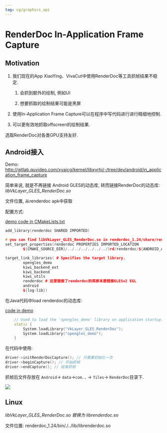 ```yaml
---
tag: cg/graphics_api
---
```


# RenderDoc In-Application Frame Capture

## Motivation

1. 我们现在的App XiaoYing、VivaCut中使用RenderDoc等工具抓帧结果不稳定.
    
    1. 会抓到额外的绘制, 例如UI
        
    2. 想要抓取的绘制结果可能是黑屏
        
2. 使用In-Application Frame Capture可以在程序中写代码进行进行精细地控制.
    
3. 可以更有效地抓取offscreen的绘制结果.
    

选取RenderDoc对各类GPU支持友好.

## Android接入

Demo: http://gitlab.quvideo.com/xyaicg/kernel/libxyrhi/-/tree/dev/android/in_application_frame_capture

简单来说, 就是不再链接 Android GLES的动态库, 转而链接RenderDoc的动态库: _libVkLayer_GLES_RenderDoc.so_

文件位置, 从renderdoc apk中获取

配置方式:

[demo code in CMakeLists.txt](http://gitlab.quvideo.com/xyaicg/kernel/libxyrhi/-/blob/dev/android/in_application_frame_capture/app/src/main/cpp/CMakeLists.txt#L37)

```C++
add_library(renderdoc SHARED IMPORTED)

# you can find libVkLayer_GLES_RenderDoc.so in renderdoc_1.24/share/renderdoc/plugins/android/*.apk
set_target_properties(renderdoc PROPERTIES IMPORTED_LOCATION
        ${CMAKE_SOURCE_DIR}/../../../../../../3rd/renderdoc/${ANDROID_ABI}/libVkLayer_GLES_RenderDoc.so)

target_link_libraries( # Specifies the target library.
        opengles_demo
        kiwi_backend_ext
        kiwi_backend
        kiwi_utils
        renderdoc # 这里链接了renderdoc的库原本是链接GLESv2 EGL
        android
        ${log-lib})
```

在Java代码中load renderdoc的动态库:

[code in demo](http://gitlab.quvideo.com/xyaicg/kernel/libxyrhi/-/blob/dev/android/in_application_frame_capture/app/src/main/java/com/zsw/opengles_demo/RendererJNI.java#L15)

```C++
    // Used to load the 'opengles_demo' library on application startup.
    static {
        System.loadLibrary("VkLayer_GLES_RenderDoc");
        System.loadLibrary("opengles_demo");
    }
```

在代码中使用:

```C++
driver->initRenderDocCapture(); // 只需要初始化一次
driver->beginCapture(); // 开始抓帧
driver->endCapture(); // 结束抓帧
```

抓帧后文件存放在 `Android`-> `data`->`com.`**`.`** -> `files`-> `RenderDoc`目录下.

![](https://quvideo.feishu.cn/space/api/box/stream/download/asynccode/?code=NTc3MzFkOGQxZWJjYWQ5YTU4NzliNjcwN2U5ZDNjYzhfNkRRVm1QOEFxdWgxS3czTHZUMTNaaHl0Rkg3TE9FYU9fVG9rZW46Ym94Y24zOHU0cnZkUmFYaWNjeHdPZEFmOXVjXzE2ODY1NjM2MDc6MTY4NjU2NzIwN19WNA)

## Linux

_libVkLayer_GLES_RenderDoc.so 替换为 librenderdoc.so_

文件位置: renderdoc_1.24/bin/./../lib/librenderdoc.so